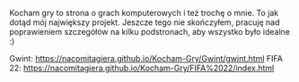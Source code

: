 Kocham gry to strona o grach komputerowych i też trochę o mnie. To jak dotąd mój największy projekt. Jeszcze tego nie skończyłem, pracuję nad poprawieniem szczegółów na kilku podstronach, aby wszystko było idealne :)

Gwint: https://nacomitagiera.github.io/Kocham-Gry/Gwint/gwint.html
FIFA 22: https://nacomitagiera.github.io/Kocham-Gry/FIFA%2022/index.html
